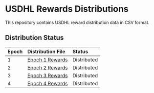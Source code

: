 # USDHL Rewards Distributions

This repository contains USDHL reward distribution data in CSV format.

## Distribution Status

| Epoch | Distribution File                                                  | Status    |
| :---- | :----------------------------------------------------------------- | :-------- |
| 1     | [Epoch 1 Rewards](./distributions/usdhl-rewards-epoch-1.csv) | Distributed |
| 2     | [Epoch 2 Rewards](./distributions/usdhl-rewards-epoch-2.csv) | Distributed |
| 3     | [Epoch 3 Rewards](./distributions/usdhl-rewards-epoch-3.csv) | Distributed |
| 4     | [Epoch 4 Rewards](./distributions/usdhl-rewards-epoch-4.csv) | Distributed |
